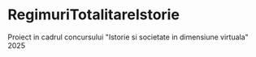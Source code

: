 # RegimuriTotalitareIstorie
Proiect in cadrul concursului "Istorie si societate in dimensiune virtuala" 2025
